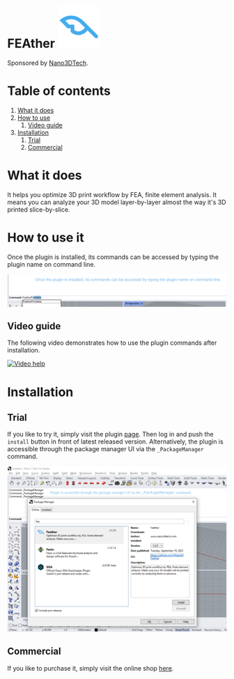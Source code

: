 # FEAther ![Icon](./RhinoCommon/pkg/dist/icon.svg)

Sponsored by [Nano3DTech](https://nano3dtech.com/).

# Table of contents

1. [What it does](#what-it-does)
1. [How to use](#how-to-use-it)
   1. [Video guide](#video-guide)
1. [Installation](#installation)
   1. [Trial](#trial)
   1. [Commercial](#commercial)

# What it does

It helps you optimize 3D print workflow by FEA, finite element analysis. It means you can analyze your 3D model layer-by-layer almost the way it's 3D printed slice-by-slice.

# How to use it

Once the plugin is installed, its commands can be accessed by typing the plugin name on command line.

![Access commands](RhinoCommon/doc/commands.svg "How to access the commands")

## Video guide

The following video demonstrates how to use the plugin commands after installation.

[![Video help](http://img.youtube.com/vi/_UDrNsUkYzo/0.jpg)](https://youtu.be/_UDrNsUkYzo "FEAther: Rhino3D plugin")

# Installation

## Trial

If you like to try it, simply visit the plugin [page](https://www.food4rhino.com/en/app/feather). Then log in and push the `install` button in front of latest released version. Alternatively, the plugin is accessible through the package manager UI via the `_PackageManager` command.

![Install trial by `_PackageManager` command](RhinoCommon/doc/trial-install.svg "Install trial via `_PackageManager` command")

## Commercial

If you like to purchase it, simply visit the online shop [here](https://www.patreon.com/Megidd/shop).
